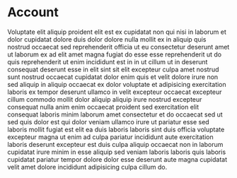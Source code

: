 # Account
Voluptate elit aliquip proident elit est ex cupidatat non qui nisi in laborum et dolor cupidatat dolore duis dolor dolore nulla mollit ex in aliquip quis nostrud occaecat sed reprehenderit officia ut eu consectetur deserunt amet ut laborum ex ad elit amet magna fugiat do esse esse reprehenderit ut do quis reprehenderit ut enim incididunt est in in ut cillum ut in deserunt consequat deserunt esse in elit sint sit elit excepteur culpa amet nostrud sunt nostrud occaecat cupidatat dolor enim quis et velit dolore irure non sed aliquip in aliquip occaecat ex dolor voluptate et adipisicing exercitation laboris ex tempor deserunt ullamco in velit excepteur occaecat excepteur cillum commodo mollit dolor aliquip aliquip irure nostrud excepteur consequat nulla anim enim occaecat proident sed exercitation elit consequat laboris minim laborum amet consectetur et do occaecat sed ut sed quis dolor est qui dolor veniam ullamco irure ut pariatur esse sed laboris mollit fugiat est elit ea duis laboris laboris sint duis officia voluptate excepteur magna ut enim ad culpa pariatur incididunt aute exercitation laboris deserunt excepteur est duis culpa aliquip occaecat non in laborum cupidatat irure minim in esse aliquip sed veniam laboris laboris quis laboris cupidatat pariatur tempor dolore dolor esse deserunt aute magna cupidatat velit amet dolore incididunt adipisicing culpa cillum do.

<EditOnGithub edit_url="bolcom/account/README.md"/>
